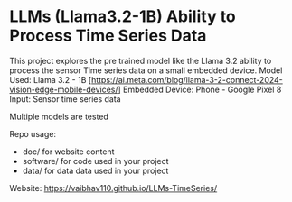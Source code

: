 # LLMs (Llama3.2-1B) Ability to Process Time Series Data

This project explores the pre trained model like the Llama 3.2 ability to process the sensor Time series data on a small embedded device.
Model Used: Llama 3.2 - 1B [https://ai.meta.com/blog/llama-3-2-connect-2024-vision-edge-mobile-devices/]
Embedded Device: Phone - Google Pixel 8
Input: Sensor time series data

Multiple models are tested 


Repo usage:
* doc/ for website content
* software/ for code used in your project
* data/ for data data used in your project

Website: https://vaibhav110.github.io/LLMs-TimeSeries/
